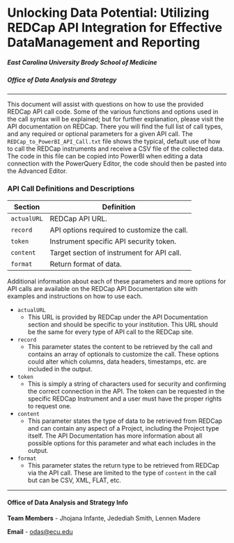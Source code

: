 # Unlocking Data Potential: Utilizing REDCap API Integration for Effective DataManagement and Reporting

##### East Carolina University Brody School of Medicine 
##### Office of Data Analysis and Strategy
---

This document will assist with questions on how to use the provided REDCap API call code.  Some of the various functions and options used in the call syntax will be explained; but for further explanation, please visit the API documentation on REDCap.  There you will find the full list of call types, and any required or optional parameters for a given API call.  The `REDCap_to_PowerBI_API_Call.txt` file shows the typical, default use of how to call the REDCap instruments and receive a CSV file of the collected data.  The code in this file can be copied into PowerBI when editing a data connection with the PowerQuery Editor, the code should then be pasted into the Advanced Editor.

### API Call Definitions and Descriptions

|     Section     |     Definition     |
| --------------- | ------------------ |
| `actualURL` | REDCap API URL. |
| `record` | API options required to customize the call. |
| `token` | Instrument specific API security token. |
| `content` | Target section of instrument for API call. |
| `format` | Return format of data. |

Additional information about each of these parameters and more options for API calls are available on the REDCap API Documentation site with examples and instructions on how to use each.

* `actualURL`
	* This URL is provided by REDCap under the API Documentation section and should be specific to your institution.  This URL should be the same for every type of API call to the REDCap site.
* `record` 
	* This parameter states the content to be retrieved by the call and contains an array of optionals to customize the call.  These options could alter which columns, data headers, timestamps, etc. are included in the output.
* `token`
	* This is simply a string of characters used for security and confirming the correct connection in the API.  The token can be requested in the specific REDCap Instrument and a user must have the proper rights to request one.
* `content` 
	* This parameter states the type of data to be retrieved from REDCap and can contain any aspect of a Project, including the Project type itself.  The API Documentation has more information about all possible options for this parameter and what each includes in the output.
* `format` 
	* This parameter states the return type to be retrieved from REDCap via the API call.  These are limited to the type of `content` in the call but can be CSV, XML, FLAT, etc.
---

#### Office of Data Analysis and Strategy Info
**Team Members** - Jhojana Infante, Jedediah Smith, Lennen Madere

**Email** - odas@ecu.edu